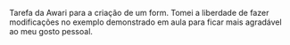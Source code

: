 Tarefa da Awari para a criação de um form.
Tomei a liberdade de fazer modificações no exemplo demonstrado em aula para ficar mais agradável ao meu gosto pessoal.
